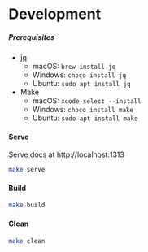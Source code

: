 # Development

##### Prerequisites

* [jq](https://stedolan.github.io/jq/)
    * macOS: `brew install jq`
    * Windows: `choco install jq`
    * Ubuntu: `sudo apt install jq`
* Make
    * macOS: `xcode-select --install`
    * Windows: `choco install make`
    * Ubuntu: `sudo apt install make`

#### Serve

Serve docs at http://localhost:1313

```bash
make serve
```

#### Build

```bash
make build
```

#### Clean

```bash
make clean
```